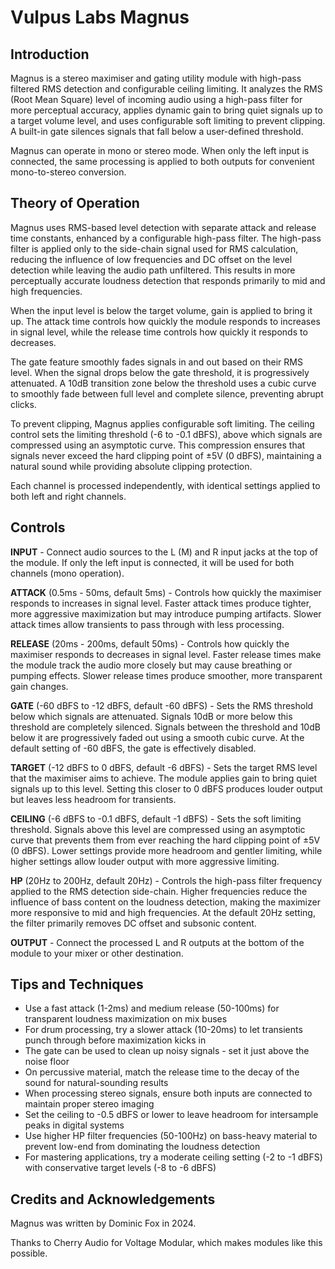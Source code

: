 # Vulpus Labs Magnus

## Introduction

Magnus is a stereo maximiser and gating utility module with high-pass filtered RMS detection and configurable ceiling limiting. It analyzes the RMS (Root Mean Square) level of incoming audio using a high-pass filter for more perceptual accuracy, applies dynamic gain to bring quiet signals up to a target volume level, and uses configurable soft limiting to prevent clipping. A built-in gate silences signals that fall below a user-defined threshold.

Magnus can operate in mono or stereo mode. When only the left input is connected, the same processing is applied to both outputs for convenient mono-to-stereo conversion.

## Theory of Operation

Magnus uses RMS-based level detection with separate attack and release time constants, enhanced by a configurable high-pass filter. The high-pass filter is applied only to the side-chain signal used for RMS calculation, reducing the influence of low frequencies and DC offset on the level detection while leaving the audio path unfiltered. This results in more perceptually accurate loudness detection that responds primarily to mid and high frequencies.

When the input level is below the target volume, gain is applied to bring it up. The attack time controls how quickly the module responds to increases in signal level, while the release time controls how quickly it responds to decreases.

The gate feature smoothly fades signals in and out based on their RMS level. When the signal drops below the gate threshold, it is progressively attenuated. A 10dB transition zone below the threshold uses a cubic curve to smoothly fade between full level and complete silence, preventing abrupt clicks.

To prevent clipping, Magnus applies configurable soft limiting. The ceiling control sets the limiting threshold (-6 to -0.1 dBFS), above which signals are compressed using an asymptotic curve. This compression ensures that signals never exceed the hard clipping point of ±5V (0 dBFS), maintaining a natural sound while providing absolute clipping protection.

Each channel is processed independently, with identical settings applied to both left and right channels.

## Controls

**INPUT** - Connect audio sources to the L (M) and R input jacks at the top of the module. If only the left input is connected, it will be used for both channels (mono operation).

**ATTACK** (0.5ms - 50ms, default 5ms) - Controls how quickly the maximiser responds to increases in signal level. Faster attack times produce tighter, more aggressive maximization but may introduce pumping artifacts. Slower attack times allow transients to pass through with less processing.

**RELEASE** (20ms - 200ms, default 50ms) - Controls how quickly the maximiser responds to decreases in signal level. Faster release times make the module track the audio more closely but may cause breathing or pumping effects. Slower release times produce smoother, more transparent gain changes.

**GATE** (-60 dBFS to -12 dBFS, default -60 dBFS) - Sets the RMS threshold below which signals are attenuated. Signals 10dB or more below this threshold are completely silenced. Signals between the threshold and 10dB below it are progressively faded out using a smooth cubic curve. At the default setting of -60 dBFS, the gate is effectively disabled.

**TARGET** (-12 dBFS to 0 dBFS, default -6 dBFS) - Sets the target RMS level that the maximiser aims to achieve. The module applies gain to bring quiet signals up to this level. Setting this closer to 0 dBFS produces louder output but leaves less headroom for transients.

**CEILING** (-6 dBFS to -0.1 dBFS, default -1 dBFS) - Sets the soft limiting threshold. Signals above this level are compressed using an asymptotic curve that prevents them from ever reaching the hard clipping point of ±5V (0 dBFS). Lower settings provide more headroom and gentler limiting, while higher settings allow louder output with more aggressive limiting.

**HP** (20Hz to 200Hz, default 20Hz) - Controls the high-pass filter frequency applied to the RMS detection side-chain. Higher frequencies reduce the influence of bass content on the loudness detection, making the maximizer more responsive to mid and high frequencies. At the default 20Hz setting, the filter primarily removes DC offset and subsonic content.

**OUTPUT** - Connect the processed L and R outputs at the bottom of the module to your mixer or other destination.

## Tips and Techniques

- Use a fast attack (1-2ms) and medium release (50-100ms) for transparent loudness maximization on mix buses
- For drum processing, try a slower attack (10-20ms) to let transients punch through before maximization kicks in
- The gate can be used to clean up noisy signals - set it just above the noise floor
- On percussive material, match the release time to the decay of the sound for natural-sounding results
- When processing stereo signals, ensure both inputs are connected to maintain proper stereo imaging
- Set the ceiling to -0.5 dBFS or lower to leave headroom for intersample peaks in digital systems
- Use higher HP filter frequencies (50-100Hz) on bass-heavy material to prevent low-end from dominating the loudness detection
- For mastering applications, try a moderate ceiling setting (-2 to -1 dBFS) with conservative target levels (-8 to -6 dBFS)

## Credits and Acknowledgements

Magnus was written by Dominic Fox in 2024.

Thanks to Cherry Audio for Voltage Modular, which makes modules like this possible.
